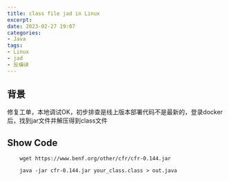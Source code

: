 ```yaml
---
title: class file jad in Linux
excerpt: 
date: 2023-02-27 19:07
categories:
- Java
tags:
- Linux
- jad
- 反编译
---
```


## 背景
修复工单，本地调试OK，初步排查是线上版本部署代码不是最新的，登录docker后，找到jar文件并解压得到class文件

## Show Code

``` shell
    wget https://www.benf.org/other/cfr/cfr-0.144.jar

    java -jar cfr-0.144.jar your_class.class > out.java
```
